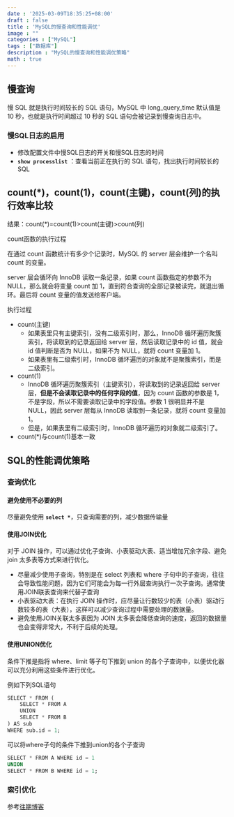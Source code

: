 ```yaml
---
date : '2025-03-09T18:35:25+08:00'
draft : false
title : 'MySQL的慢查询和性能调优'
image : ""
categories : ["MySQL"]
tags : ["数据库"]
description : "MySQL的慢查询和性能调优策略"
math : true
---
```


## 慢查询

慢 SQL 就是执行时间较长的 SQL 语句，MySQL 中 long_query_time 默认值是 10 秒，也就是执行时间超过 10 秒的 SQL 语句会被记录到慢查询日志中。

### 慢SQL日志的启用

- 修改配置文件中慢SQL日志的开关和慢SQL日志的时间
- **`show processlist`** ：查看当前正在执行的 SQL 语句，找出执行时间较长的 SQL

## count(*)，count(1)，count(主键)，count(列)的执行效率比较

结果：count(*)=count(1)>count(主键)>count(列)

count函数的执行过程

在通过 count 函数统计有多少个记录时，MySQL 的 server 层会维护一个名叫 count 的变量。

server 层会循环向 InnoDB 读取一条记录，如果 count 函数指定的参数不为 NULL，那么就会将变量 count 加 1，直到符合查询的全部记录被读完，就退出循环。最后将 count 变量的值发送给客户端。

执行过程

- count(主键)
  - 如果表里只有主键索引，没有二级索引时，那么，InnoDB 循环遍历聚簇索引，将读取到的记录返回给 server 层，然后读取记录中的 id 值，就会 id 值判断是否为 NULL，如果不为 NULL，就将 count 变量加 1。
  - 如果表里有二级索引时，InnoDB 循环遍历的对象就不是聚簇索引，而是二级索引。
- count(1)
  - InnoDB 循环遍历聚簇索引（主键索引），将读取到的记录返回给 server 层，**但是不会读取记录中的任何字段的值**，因为 count 函数的参数是 1，不是字段，所以不需要读取记录中的字段值。参数 1 很明显并不是 NULL，因此 server 层每从 InnoDB 读取到一条记录，就将 count 变量加 1。
  - 但是，如果表里有二级索引时，InnoDB 循环遍历的对象就二级索引了。
- count(*)与count(1)基本一致

## SQL的性能调优策略

### 查询优化

#### 避免使用不必要的列

尽量避免使用 **`select *`**，只查询需要的列，减少数据传输量

#### 使用JOIN优化

对于 JOIN 操作，可以通过优化子查询、小表驱动大表、适当增加冗余字段、避免 join 太多表等方式来进行优化。

- 尽量减少使用子查询，特别是在 select 列表和 where 子句中的子查询，往往会导致性能问题，因为它们可能会为每一行外层查询执行一次子查询。通常使用JOIN联表查询来代替子查询
- 小表驱动大表：在执行 JOIN 操作时，应尽量让行数较少的表（小表）驱动行数较多的表（大表），这样可以减少查询过程中需要处理的数据量。
- 避免使用JOIN关联太多表因为 JOIN 太多表会降低查询的速度，返回的数据量也会变得非常大，不利于后续的处理。

#### 使用UNION优化

条件下推是指将 where、limit 等子句下推到 union 的各个子查询中，以便优化器可以充分利用这些条件进行优化。

例如下列SQL语句

```sql
SELECT * FROM (
    SELECT * FROM A
    UNION
    SELECT * FROM B
) AS sub
WHERE sub.id = 1;
```

可以将where子句的条件下推到union的各个子查询

```sql
SELECT * FROM A WHERE id = 1
UNION
SELECT * FROM B WHERE id = 1;
```

### 索引优化

参考[往期博客](https://tyritic.github.io/p/mysql%E7%B4%A2%E5%BC%95/#%E7%B4%A2%E5%BC%95%E4%BC%98%E5%8C%96%E6%96%B9%E6%B3%95)